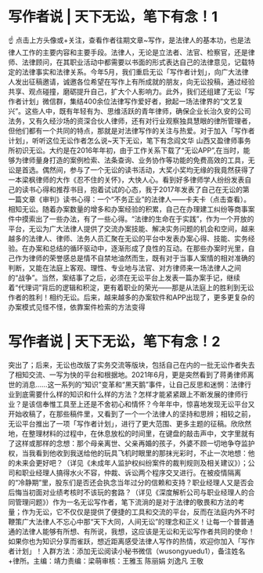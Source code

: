 # 写作者说 | 天下无讼，笔下有念！1

☝ 点击上方头像或+关注，查看作者往期文章~写作，是法律人的基本功，也是法律人工作的主要内容和主要手段。法律人，无论是立法者、法官、检察官，还是律师、法律顾问，在其职业活动中都需要以书面的形式表达自己的法律意见，记载特定的法律事实和法律关系。今年5月，我们重启无讼「写作者计划」，向广大法律人发出征稿邀请，诚邀各位希望在写作上有所成就的朋友，向无讼投稿，通过经验共享、观点碰撞，磨砺提升自己，扩大个人影响力。此外，我们还组建了无讼「写作者计划」微信群，集结400余位法律写作爱好者，掀起一场法律界的“文艺复兴”。这些人中，既有年轻有为、思维活跃的青年律师，确保企业长治久安的公司法务，又有久经沙场的资深合伙人律师，还有对行业观察独具慧眼的律所管理者，但他们都有一个共同的特点，那就是对法律写作的关注与热爱。对于加入「写作者计划」，听听这位无讼作者怎么说~天下无讼，笔下有念阎文华 山西又盈律师事务所初识无讼。大约是在2016年年初，由于工作关系下载了“无讼APP”,在当时，能够为律师量身打造的案例检索、法条查询、业务协作等功能的免费高效的工具，无讼是首选。偶然间，参与了一个无讼的读书活动，大奖小奖均无缘的我竟然获得了一本梁枫律师的大作《忍不住的关怀》，大快人心。看到好多律师学人纷纷发表自己的读书心得和推荐书目，抱着试试的心态，我于2017年发表了自己在无讼的第一篇文章《审判》读书心得：一个“不务正业”的法律人——卡夫卡（点击查看）。相知无讼。随着办案数量的增多和办案经验的积累，自己在办理建工纠纷等商事案件中摸索出了一些办法，有了一些心得。“法律的生命在于实践”，作为一个开放的平台，无讼为广大法律人提供了交流办案技能、解决实务问题的机会和空间，越来越多的法律人、律师、法务人员汇聚在无讼的平台中发表办案心得、技能、实务经验。在办案和总结的循环驱动中，逐渐形成了良性的互动。在那些办案时光里，自己作为律师的荣誉感总是情不自禁地油然而生，既有对于当事人案情的相对准确的判断，又能在法庭上客观、理性、专业地与法官、对方律师来一场法律人之间的“战争”。当然，案结事了之后，必须在无讼平台上发表一篇办案手记，继续着“代理词”背后的逻辑和积淀，更有着职业的荣光——那是从法庭上的胜利到无讼作者的胜利！相约无讼。后来，越来越多的办案软件和APP出现了，更多更复杂的办案模式见怪不怪，依靠案件检索的方法变得

# 写作者说 | 天下无讼，笔下有念！2

突出了；后来，无讼也改版了实务交流等版块，包括自己在内的一批无讼作者失去了相知交流、一写为快的平台和根据地。2021年6月，更是突然看到了蒋勇律师离世的消息……这一系列的“知识”变革和“黑天鹅”事件，让自己反思和迷惘：法律行业到底需要什么样的知识和什么样的方法？怎样才能紧紧跟上不断发展的律师行业？是该信奉惟工具至上还是不舍初心和情怀？今年年中，惊喜地发现无讼平台又开始收稿了，在那些稿件里，又看到了一个一个法律人的坚持和思辨；相较之前，无讼平台推出了一项「写作者计划」，进行了更大范围、更多主题的征稿。欣欣然地，在整理材料的过程中，在休息放松的时间里，在键盘的敲击声中，文字里就有了这样或那样的念想：那个母亲离世、父亲再婚的孩子，外婆不顾一切地争夺监护权，当我看到他收到我送给他的玩具飞机时眼里的那抹光彩时，不止一次地想：他的未来会更好吧？（详见《未成年人监护权纠纷案件的裁判规则及相关建议》）；公司和职业经理人搞得水火不容，仲裁、诉讼两个程序交叉进行。在被疫情隔离的“冷静期”里，股东们是否还会执念当年过分的信赖和支持？职业经理人又是否会后悔当初面对业绩考核时不该玩的套路？（详见《深度解析公司与职业经理人的合同管理问题》）作为一名无讼写作者，笔下流淌的是对于法律的敬畏和方法的考量；作为无讼，它不仅仅是提供了便捷的工具和交流的平台，反而在法庭内外不时鞭策广大法律人不忘心中那“天下大同，人间无讼”的理念和正义！让每一个普普通通的法律人能够有所想、有所说，我想，这应该是无讼和无讼写作者共同的使命！如果你也为知识分享而雀跃，想近距离感受法律人写作的热情，欢迎你加入「写作者计划」！入群方法：添加无讼阅读小秘书微信（wusongyuedu1），备注姓名+律所。主编：靖力责编：梁萌审核：王雅玉 陈丽娟 刘逸凡 王敬

